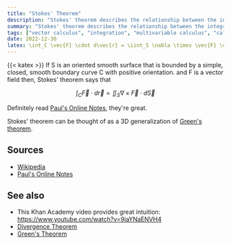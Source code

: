 ```yaml
---
title: "Stokes' Theorem"
description: "Stokes' theorem describes the relationship between the integral of the curl of a vector field over a surface to the line integral of the same field around the boundary of the surface."
summary: "Stokes' theorem describes the relationship between the integral of the curl of a vector field over a surface to the line integral of the same field around the boundary of the surface."
tags: ["vector calculus", "integration", "multivariable calculus", "calculus"]
date: 2022-12-30
latex: \int_C \vec{F} \cdot d\vec{r} = \iint_S \nabla \times \vec{F} \cdot d\vec{S}
---
```


{{< katex >}}
If S is an oriented smooth surface that is bounded by a simple, closed, smooth boundary curve C with positive orientation. and F is a vector field then, Stokes' theorem says that

$$ \int_C \vec{F} \cdot d\vec{r} = \iint_S \nabla \times \vec{F} \cdot d\vec{S} $$

Definitely read [Paul's Online Notes](https://tutorial.math.lamar.edu/classes/calcIII/stokestheorem.aspx), they're great.

Stokes' theorem can be thought of as a 3D generalization of [Green's theorem](/formulas/greens-theorem).

## Sources
- [Wikipedia](https://en.wikipedia.org/wiki/Stokes%27_theorem)
- [Paul's Online Notes](https://tutorial.math.lamar.edu/classes/calcIII/stokestheorem.aspx)

## See also
- This Khan Academy video provides great intuition: https://www.youtube.com/watch?v=9iaYNaENVH4
- [Divergence Theorem](/formulas/divergence-theorem)
- [Green's Theorem](/formulas/greens-theorem)
